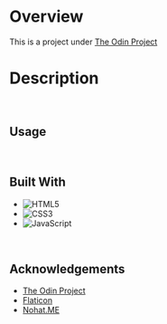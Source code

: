# Overview
This is a project under [The Odin Project](https://www.theodinproject.com/)

# Description


<br>

## Usage

<br>

## Built With
- ![HTML5](https://img.shields.io/badge/html5-%23E34F26.svg?style=for-the-badge&logo=html5&logoColor=white)   
- ![CSS3](https://img.shields.io/badge/css3-%231572B6.svg?style=for-the-badge&logo=css3&logoColor=white)   
- ![JavaScript](https://img.shields.io/badge/javascript-%23323330.svg?style=for-the-badge&logo=javascript&logoColor=%23F7DF1E)

<br>

## Acknowledgements
* [The Odin Project](https://www.theodinproject.com/)
* [Flaticon](https://www.flaticon.com/free-icon/tap_181838)
* [Nohat.ME](https://nohat.cc/)

<br>
